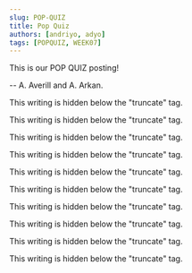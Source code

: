 ```yaml
---
slug: POP-QUIZ
title: Pop Quiz
authors: [andriyo, adyo]
tags: [POPQUIZ, WEEK07]
---
```


This is our POP QUIZ posting!

-- A. Averill and A. Arkan.

<!--truncate-->

This writing is hidden below the "truncate" tag.

This writing is hidden below the "truncate" tag.

This writing is hidden below the "truncate" tag.

This writing is hidden below the "truncate" tag.

This writing is hidden below the "truncate" tag.

This writing is hidden below the "truncate" tag.

This writing is hidden below the "truncate" tag.

This writing is hidden below the "truncate" tag.

This writing is hidden below the "truncate" tag.

This writing is hidden below the "truncate" tag.
